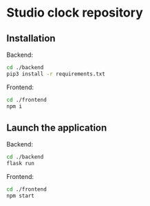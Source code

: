 # Studio clock repository

## Installation

Backend:
```bash
cd ./backend
pip3 install -r requirements.txt
```

Frontend:
```bash
cd ./frontend
npm i
```

## Launch the application

Backend:
```bash
cd ./backend
flask run
```

Frontend:
```bash
cd ./frontend
npm start
```



